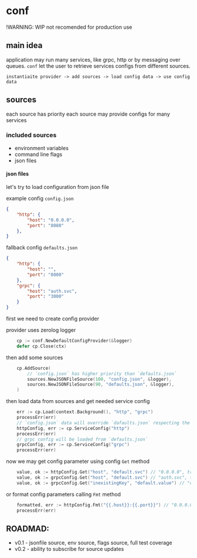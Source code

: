 # conf
!WARNING: WIP
not recomended for production use

## main idea
application may run many services, like grpc, http or by messaging over queues.
`conf` let the user to retrieve services configs from different sources.

`instantiaite provider -> add sources -> load config data -> use config data`

## sources
each source has priority
each source may provide configs for many services

### included sources
 * environment variables
 * command line flags
 * json files

#### json files

let's try to load configuration from json file

example config `config.json`
```json
{
    "http": {
        "host": "0.0.0.0",
        "port": "8080"
    },
}
```

fallback config `defaults.json`
```json
{
    "http": {
        "host": "",
        "port": "8000"
    },
    "grpc": {
        "host": "auth.svc",
        "port": "3000"
    }
}
```

first we need to create config provider

provider uses zerolog logger
```go
	cp := conf.NewDefaultConfigProvider(&logger)
	defer cp.Close(ctx)
```

then add some sources
```go
	cp.AddSource(
        // `config.json` has higher priority than `defaults.json`
		sources.NewJSONFileSource(100, "config.json", &logger),
		sources.NewJSONFileSource(90, "defaults.json", &logger),
	)
```

then load data from sources and get needed service config
```go
	err := cp.Load(context.Background(), "http", "grpc")
    processErr(err)
    // `config.json` data will override `dafaults.json` respecting the priority
	httpConfig, err := cp.ServiceConfig("http")
    processErr(err)
    // grpc config will be loaded from `defaults.json`
    grpcConfig, err := cp.ServiceConfig("grpc")
    processErr(err)
```

now we may get config parameter using config `Get` method
```go
    value, ok := httpConfig.Get("host", "default.svc") // "0.0.0.0", true - from `configs.json`
    value, ok := grpcConfig.Get("host", "default.svc") // "auth.svc", true - from `defaults.json`
    value, ok := grpcConfig.Get("inexistingKey", "default.value") // "default.value", false - defaultValue
```

or format config parameters calling `Fmt` method
```go
    formatted, err := httpConfig.Fmt("{{.host}}:{{.port}}") // "0.0.0.0:8080"
    processErr(err)
```

## ROADMAD:
* v0.1 - jsonfile source, env source, flags source, full test coverage
* v0.2 - ability to subscribe for source updates